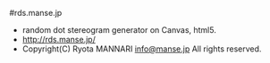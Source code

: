 #rds.manse.jp

 * random dot stereogram generator on Canvas, html5.
 * http://rds.manse.jp/
 * Copyright(C) Ryota MANNARI <info@manse.jp> All rights reserved.
 

